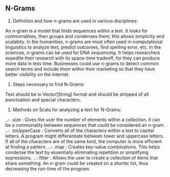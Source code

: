 ## N-Grams
1. Definition and how n-grams are used in various disciplines:

An n-gram is a model that finds sequences within a text. It looks for commonalities, then groups and condenses them; this allows simplicity and scalabity. 
In the humanities, n-grams are most often used in computational linguistics to analyze text, predict outcomes, find spelling error, etc.
In the sciences, n-grams can be used for DNA sequencing. It helps researchers expedite their research with its space-time tradeoff, for they can produce more data in less time.
 Businesses could use n-grams to detect common search terms and include them within their marketing so that they have better visibility on the internet. 


1. Steps necessary to find N-Grams: 

Text should be in Vector[String] format and should be stripped of all punctuation and special characters.


1. Methods on Scala for analyzing a text for N-Grams:

..- .size : Gives the user the number of elements within a collection. It can be a commonality between sequences that could be considered an n-gram.
..- .toUpperCase : Converts all of the characters within a text to capital letters. A program might differentiate between lower and uppercase letters. If all of the characters are of the same kind, the computer is more efficient at finding a pattern.
..- .map : Creates key-value combinations. This helps condense the text by essentially eliminating repetition or simplifying expressions.
..-.filter : Allows the user to create a collection of items that share something. An n-gram could be created on a shorter list, thus decreasing the run-time of the program.
